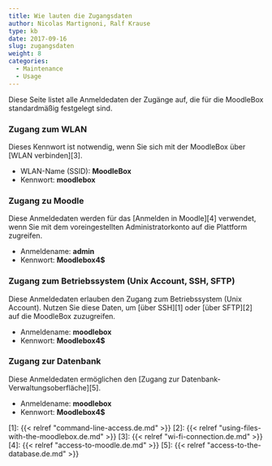 ```yaml
---
title: Wie lauten die Zugangsdaten
author: Nicolas Martignoni, Ralf Krause
type: kb
date: 2017-09-16
slug: zugangsdaten
weight: 8
categories:
  - Maintenance
  - Usage
---
```

Diese Seite listet alle Anmeldedaten der Zugänge auf, die für die MoodleBox standardmäßig festgelegt sind.

### Zugang zum WLAN

Dieses Kennwort ist notwendig, wenn Sie sich mit der MoodleBox über [WLAN verbinden][3].

  * WLAN-Name (SSID): __MoodleBox__
  * Kennwort: __moodlebox__

### Zugang zu Moodle

Diese Anmeldedaten werden für das [Anmelden in Moodle][4] verwendet, wenn Sie mit dem voreingestellten Administratorkonto auf die Plattform zugreifen.

  * Anmeldename: __admin__
  * Kennwort: __Moodlebox4$__

### Zugang zum Betriebssystem (Unix Account, SSH, SFTP)

Diese Anmeldedaten erlauben den Zugang zum Betriebssystem (Unix Account). Nutzen Sie diese Daten, um [über SSH][1] oder [über SFTP][2] auf die MoodleBox zuzugreifen.

  * Anmeldename: __moodlebox__
  * Kennwort: __Moodlebox4$__

### Zugang zur Datenbank

Diese Anmeldedaten ermöglichen den [Zugang zur Datenbank-Verwaltungsoberfläche][5].

  * Anmeldename: __moodlebox__
  * Kennwort: __Moodlebox4$__

 [1]: {{< relref "command-line-access.de.md" >}}
 [2]: {{< relref "using-files-with-the-moodlebox.de.md" >}}
 [3]: {{< relref "wi-fi-connection.de.md" >}}
 [4]: {{< relref "access-to-moodle.de.md" >}}
 [5]: {{< relref "access-to-the-database.de.md" >}}
